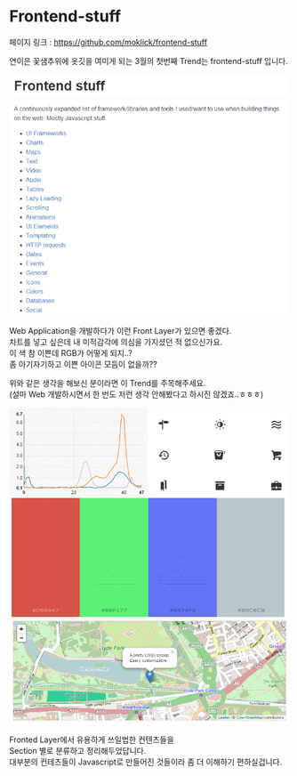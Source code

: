 # Frontend-stuff

페이지 링크 : https://github.com/moklick/frontend-stuff

연이은 꽃샘추위에 옷깃을 여미게 되는 3월의 첫번째 Trend는 frontend-stuff 입니다.

![이미지](img/005$01.png)

Web Application을 개발하다가 이런 Front Layer가 있으면 좋겠다.  
차트를 넣고 싶은데 내 미적감각에 의심을 가지셨던 적 없으신가요.  
이 색 참 이쁜데 RGB가 어떻게 되지..?  
좀 아기자기하고 이쁜 아이콘 모듬이 없을까??  

위와 같은 생각을 해보신 분이라면 이 Trend를 주목해주세요.  
(설마 Web 개발하시면서 한 번도 저런 생각 안해봤다고 하시진 않겠죠..ㅎㅎㅎ)  

![이미지](img/005$02.png)

Fronted Layer에서 유용하게 쓰일법한 컨텐츠들을  
Section 별로 분류하고 정리해두었답니다.  
대부분의 컨테츠들이 Javascript로 만들어진 것들이라 좀 더 이해하기 편하실겁니다.  
